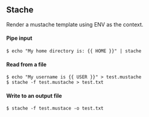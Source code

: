 ## Stache

Render a mustache template using ENV as the context.

#### Pipe input

```
$ echo "My home directory is: {{ HOME }}" | stache
```

#### Read from a file

```
$ echo "My username is {{ USER }}" > test.mustache
$ stache -f test.mustache > test.txt
```

#### Write to an output file

```
$ stache -f test.mustace -o test.txt
```
